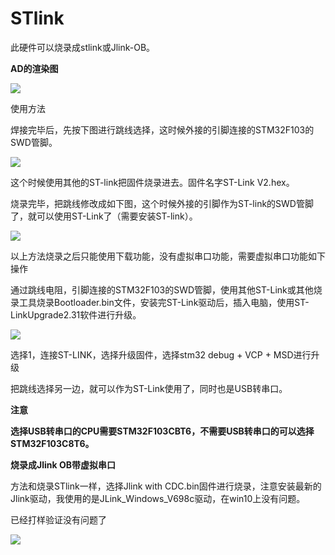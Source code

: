 # STlink

此硬件可以烧录成stlink或Jlink-OB。

**AD的渲染图**

![](https://gitee.com/strongercjd/PCB/raw/master/STlink-OB/image/0.jpg)

使用方法

焊接完毕后，先按下图进行跳线选择，这时候外接的引脚连接的STM32F103的SWD管脚。

![](https://gitee.com/strongercjd/PCB/raw/master/STlink-OB/image/1.jpg)

这个时候使用其他的ST-link把固件烧录进去。固件名字ST-Link V2.hex。

烧录完毕，把跳线修改成如下图，这个时候外接的引脚作为ST-link的SWD管脚了，就可以使用ST-Link了（需要安装ST-link）。

![](https://gitee.com/strongercjd/PCB/raw/master/STlink-OB/image/3.jpg)



以上方法烧录之后只能使用下载功能，没有虚拟串口功能，需要虚拟串口功能如下操作

通过跳线电阻，引脚连接的STM32F103的SWD管脚，使用其他ST-Link或其他烧录工具烧录Bootloader.bin文件，安装完ST-Link驱动后，插入电脑，使用ST-LinkUpgrade2.31软件进行升级。

![](https://gitee.com/strongercjd/PCB/raw/master/STlink-OB/image/4.jpg)

选择1，连接ST-LINK，选择升级固件，选择stm32 debug + VCP + MSD进行升级

把跳线选择另一边，就可以作为ST-Link使用了，同时也是USB转串口。

**注意**

**选择USB转串口的CPU需要STM32F103CBT6，不需要USB转串口的可以选择STM32F103C8T6。**



**烧录成Jlink OB带虚拟串口**

方法和烧录STlink一样，选择Jlink with CDC.bin固件进行烧录，注意安装最新的Jlink驱动，我使用的是JLink_Windows_V698c驱动，在win10上没有问题。



已经打样验证没有问题了

![](https://gitee.com/strongercjd/PCB/raw/master/STlink-OB/image/5.jpg)

